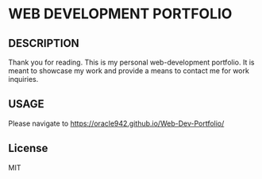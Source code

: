 # WEB DEVELOPMENT PORTFOLIO

## DESCRIPTION
Thank you for reading. This is my personal web-development portfolio. It is meant to showcase my work and provide a means to contact me for work inquiries. 

## USAGE
Please navigate to https://oracle942.github.io/Web-Dev-Portfolio/

## License
MIT 